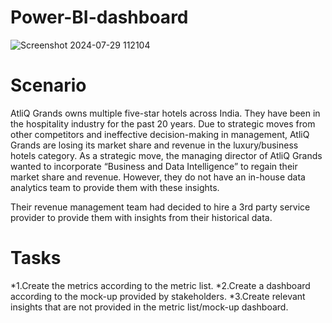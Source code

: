 # Power-BI-dashboard
![Screenshot 2024-07-29 112104](https://github.com/user-attachments/assets/eaaea9d2-f3f6-4d84-a516-cffdd3700558)

# Scenario
AtliQ Grands owns multiple five-star hotels across India. They have been in the hospitality industry for the past 20 years. Due to strategic moves from other competitors and ineffective decision-making in management, AtliQ Grands are losing its market share and revenue in the luxury/business hotels category. As a strategic move, the managing director of AtliQ Grands wanted to incorporate “Business and Data Intelligence” to regain their market share and revenue. However, they do not have an in-house data analytics team to provide them with these insights.

Their revenue management team had decided to hire a 3rd party service provider to provide them with insights from their historical data.

# Tasks
*1.Create the metrics according to the metric list.
*2.Create a dashboard according to the mock-up provided by stakeholders.
*3.Create relevant insights that are not provided in the metric list/mock-up dashboard.
